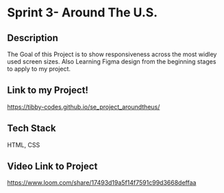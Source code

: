 # Sprint 3- Around The U.S.

## Description

The Goal of this Project is to show responsiveness across the most widley used screen sizes. Also Learning Figma design from the beginning stages to apply to my project.

## Link to my Project!

https://tibby-codes.github.io/se_project_aroundtheus/

## Tech Stack

HTML, CSS

## Video Link to Project

https://www.loom.com/share/17493d19a5f14f7591c99d3668deffaa
